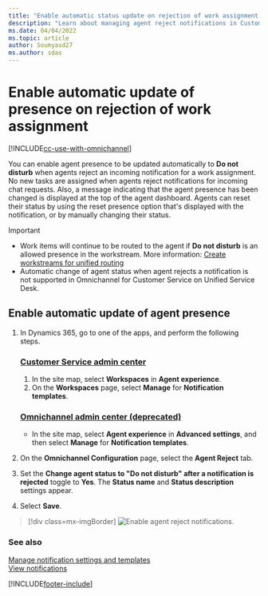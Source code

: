 ```yaml
---
title: "Enable automatic status update on rejection of work assignment| MicrosoftDocs"
description: "Learn about managing agent reject notifications in Customer Service"
ms.date: 04/04/2022
ms.topic: article
author: Soumyasd27
ms.author: sdas
---
```


# Enable automatic update of presence on rejection of work assignment

[!INCLUDE[cc-use-with-omnichannel](../../includes/cc-use-with-omnichannel.md)]

You can enable agent presence to be updated automatically to **Do not disturb** when agents reject an incoming notification for a work assignment. No new tasks are assigned when agents reject notifications for incoming chat requests. Also, a message indicating that the agent presence has been changed is displayed at the top of the agent dashboard. Agents can reset their status by using the reset presence option that's displayed with the notification, or by manually changing their status.

> [!IMPORTANT]
> 
> - Work items will continue to be routed to the agent if **Do not disturb** is an allowed presence in the workstream. More information: [Create workstreams for unified routing](create-workstreams.md)
> - Automatic change of agent status when agent rejects a notification is not supported in Omnichannel for Customer Service on Unified Service Desk.

## Enable automatic update of agent presence

1. In Dynamics 365, go to one of the apps, and perform the following steps.
   
   ### [Customer Service admin center](#tab/customerserviceadmincenter)
     
     1. In the site map, select **Workspaces** in **Agent experience**.
     2. On the **Workspaces** page, select **Manage** for **Notification templates**.

   ### [Omnichannel admin center (deprecated)](#tab/omnichanneladmincenter)

    - In the site map, select **Agent experience** in **Advanced settings**, and then select **Manage** for **Notification templates**.

2. On the **Omnichannel Configuration** page, select the **Agent Reject** tab.  
3. Set the **Change agent status to "Do not disturb" after a notification is rejected** toggle to **Yes**. The **Status name** and **Status description** settings appear.
4. Select **Save**.

> [!div class=mx-imgBorder] 
> ![Enable agent reject notifications.](../media/enable-agent-reject-notifications.png "Enable agent reject notifications")

### See also

[Manage notification settings and templates](/dynamics365/app-profile-manager/notification-templates)  
[View notifications](../use/oc-notifications.md)  


[!INCLUDE[footer-include](../../includes/footer-banner.md)]
